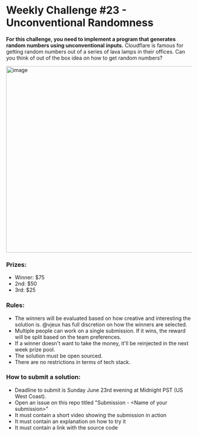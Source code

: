 # Weekly Challenge #23 - Unconventional Randomness

**For this challenge, you need to implement a program that generates random numbers using unconventional inputs.** Cloudflare is famous for getting random numbers out of a series of lava lamps in their offices. Can you think of out of the box idea on how to get random numbers?

<img width="506" alt="image" src="https://github.com/Algorithm-Arena/weekly-challenge-23-unconventional-randomness/assets/197597/205b02f9-42d1-42ea-862e-1688bc78aee7">


### Prizes:
* Winner: $75
* 2nd: $50
* 3rd: $25

### Rules:
* The winners will be evaluated based on how creative and interesting the solution is. @vjeux has full discretion on how the winners are selected.
* Multiple people can work on a single submission. If it wins, the reward will be split based on the team preferences.
* If a winner doesn't want to take the money, it'll be reinjected in the next week prize pool.
* The solution must be open sourced.
* There are no restrictions in terms of tech stack.

### How to submit a solution:
* Deadline to submit is Sunday June 23rd evening at Midnight PST (US West Coast).
* Open an issue on this repo titled "Submission - &lt;Name of your submission&gt;"
* It must contain a short video showing the submission in action
* It must contain an explanation on how to try it
* It must contain a link with the source code
